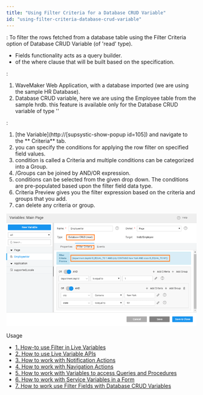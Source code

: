 ```yaml
---
title: "Using Filter Criteria for a Database CRUD Variable"
id: "using-filter-criteria-database-crud-variable"
---
```


: To filter the rows fetched from a database table using the Filter Criteria option of Database CRUD Variable (of 'read' type).

- Fields functionality acts as a query builder.
- of the where clause that will be built based on the specification.

:

1. WaveMaker Web Application, with a database imported (we are using the sample HR Database).
2. Database CRUD variable, here we are using the Employee table from the sample hrdb. this feature is available only for the Database CRUD variable of type ''

:

1. [the Variable](http://[supsystic-show-popup id=105]) and navigate to the ** Criteria** tab.
2. you can specify the conditions for applying the row filter on specified field values.
3. condition is called a Criteria and multiple conditions can be categorized into a Group.
4. /Groups can be joined by AND/OR expression.
5. conditions can be selected from the given drop down. The conditions are pre-populated based upon the filter field data type.
6. Criteria Preview gives you the filter expression based on the criteria and groups that you add.
7. can delete any criteria or group.

[![](../assets/crudvar_filterfields.png)](../assets/crudvar_filterfields.png)

Usage

- [1\. How-to use Filter in Live Variables](/learn/how-tos/using-filter-conditions-variable/)
- [2\. How to use Live Variable APIs](/learn/how-tos/using-live-variable-apis/)
- [3\. How to work with Notification Actions](/learn/how-tos/using-notification-actions/)
- [4\. How to work with Navigation Actions](/learn/how-tos/using-navigation-action/)
- [5\. How to work with Variables to access Queries and Procedures](/learn/how-tos/using-variables-queries-procedure/)
- [6\. How to work with Service Variables in a Form](/learn/how-tos/using-service-variable-form/)
- [7\. How to work use Filter Fields with Database CRUD Variables](#)
